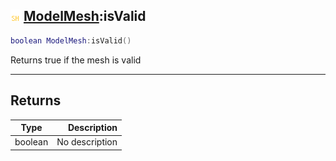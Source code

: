 ## ![shared](../../.gitbook/assets/shared.png) [ModelMesh](./readme/modelmesh.md):isValid

```lua
boolean ModelMesh:isValid()
```

Returns true if the mesh is valid

------
## Returns

| Type   | Description |
| ------ | ----------: |
| boolean | No description |

